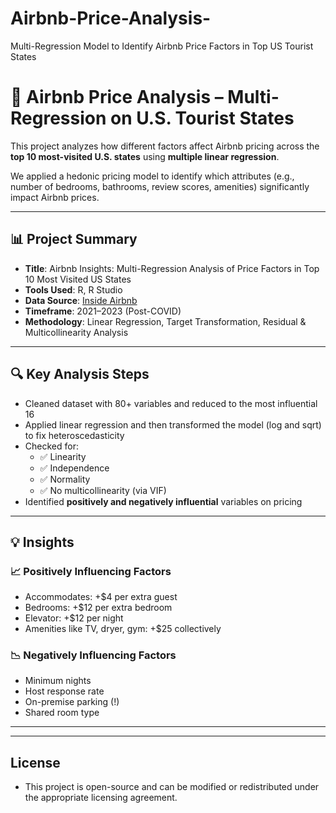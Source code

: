 # Airbnb-Price-Analysis-
Multi-Regression Model to Identify Airbnb Price Factors in Top US Tourist States

# 🏡 Airbnb Price Analysis – Multi-Regression on U.S. Tourist States

This project analyzes how different factors affect Airbnb pricing across the **top 10 most-visited U.S. states** using **multiple linear regression**.

We applied a hedonic pricing model to identify which attributes (e.g., number of bedrooms, bathrooms, review scores, amenities) significantly impact Airbnb prices.

---

## 📊 Project Summary

- **Title**: Airbnb Insights: Multi-Regression Analysis of Price Factors in Top 10 Most Visited US States
- **Tools Used**: R, R Studio
- **Data Source**: [Inside Airbnb](http://insideairbnb.com/)
- **Timeframe**: 2021–2023 (Post-COVID)
- **Methodology**: Linear Regression, Target Transformation, Residual & Multicollinearity Analysis
  
---

## 🔍 Key Analysis Steps

- Cleaned dataset with 80+ variables and reduced to the most influential 16
- Applied linear regression and then transformed the model (log and sqrt) to fix heteroscedasticity
- Checked for:
  - ✅ Linearity
  - ✅ Independence
  - ✅ Normality
  - ✅ No multicollinearity (via VIF)
- Identified **positively and negatively influential** variables on pricing

---

## 💡 Insights

### 📈 Positively Influencing Factors
- Accommodates: +$4 per extra guest
- Bedrooms: +$12 per extra bedroom
- Elevator: +$12 per night
- Amenities like TV, dryer, gym: +$25 collectively

### 📉 Negatively Influencing Factors
- Minimum nights
- Host response rate
- On-premise parking (!)
- Shared room type

---

---

## License
- This project is open-source and can be modified or redistributed under the appropriate licensing agreement.
